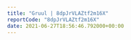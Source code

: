 ```yaml
---
title: "Gruul | 8dpJrVLAZtf2m16X"
reportCode: "8dpJrVLAZtf2m16X"
date: 2021-06-27T18:56:46.792000+00:00
---
```


